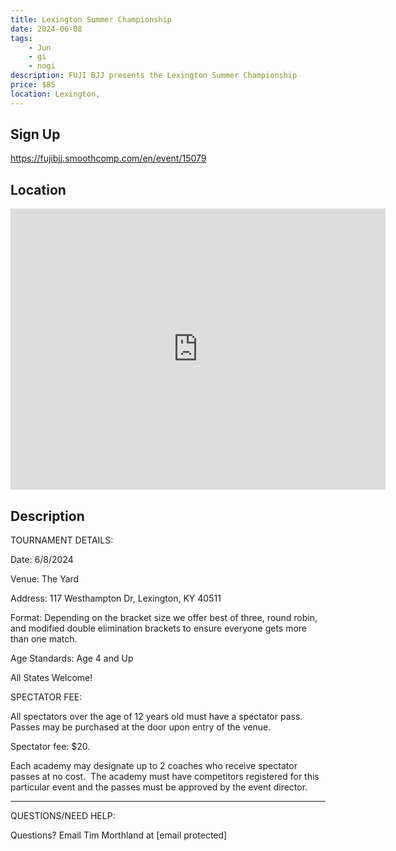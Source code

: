 ```yaml
---
title: Lexington Summer Championship
date: 2024-06-08
tags:
    - Jun
    - gi 
    - nogi 
description: FUJI BJJ presents the Lexington Summer Championship
price: $85
location: Lexington,
---
```

## Sign Up
https://fujibjj.smoothcomp.com/en/event/15079

## Location
<iframe src="https://www.google.com/maps/embed?pb=!1m18!1m12!1m3!1d12345.6789!2d-84.5401658!3d38.0799992!2m3!1f0!2f0!3f0!3m2!1i1024!2i768!4f13.1!3m3!1m2!1s0x0%3A0x0!2z38.0799992!5e0!3m2!1sen!2sus!4v1234567890" width="600" height="450" style="border:0;" allowfullscreen="" loading="lazy"></iframe>

## Description
TOURNAMENT DETAILS: 


Date: 6/8/2024


Venue: The Yard


Address: 117 Westhampton Dr, Lexington, KY 40511


Format: Depending on the bracket size we offer best of three, round robin, and modified double elimination brackets to ensure everyone gets more than one match.


Age Standards: Age 4 and Up


All States Welcome!


SPECTATOR FEE:


All spectators over the age of 12 years old must have a spectator pass.  Passes may be purchased at the door upon entry of the venue.



Spectator fee: $20.



Each academy may designate up to 2 coaches who receive spectator passes at no cost.  The academy must have competitors registered for this particular event and the passes must be approved by the event director.


_______________________________________________________________________________


QUESTIONS/NEED HELP:


Questions? Email Tim Morthland at [email protected]